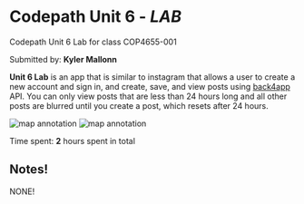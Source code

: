 # Codepath Unit 6 - *LAB*
 Codepath Unit 6 Lab for class COP4655-001

Submitted by: **Kyler Mallonn**

**Unit 6 Lab** is an app that is similar to instagram that allows a user to create a new account and sign in, and create, save, and view posts using [back4app](https://www.back4app.com/) API. You can only view posts that are less than 24 hours long and all other posts are blurred until you create a post, which resets after 24 hours.

![map annotation](https://github.com/vulpescorvums/cop4655-mobile-apps-unit6-Lab-vulpescorvums/assets/104388838/7d214d33-3758-4ae9-bd56-9228f97dafa4)
![map annotation](https://github.com/vulpescorvums/cop4655-mobile-apps-unit6-Lab-vulpescorvums/assets/104388838/cef0bd03-acd3-4853-85b6-193817dbd2d4)

Time spent: **2** hours spent in total


## Notes!


NONE!

